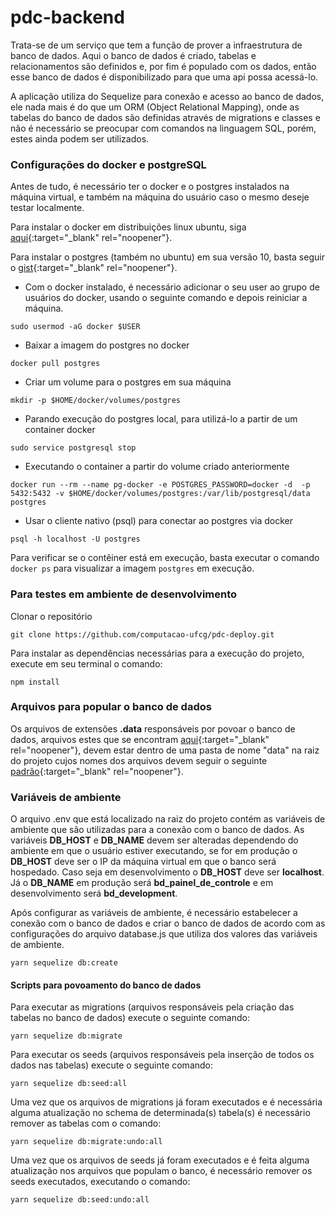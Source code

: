 # pdc-backend

Trata-se de um serviço que tem a função de prover a infraestrutura de banco de dados. Aqui o banco de dados é criado, tabelas e relacionamentos são definidos e, por fim é populado com os dados, então esse banco de dados é disponibilizado para que uma api possa acessá-lo.

A aplicação utiliza do Sequelize para conexão e acesso ao banco de dados, ele nada mais é do que um ORM (Object Relational Mapping), onde as tabelas do banco de dados são definidas através de migrations e classes e não é necessário se preocupar com comandos na linguagem SQL, porém, estes ainda podem ser utilizados.

### Configurações do docker e postgreSQL

Antes de tudo, é necessário ter o docker e o postgres instalados na máquina virtual, e também na máquina do usuário caso o mesmo deseje testar localmente. 

Para instalar o docker em distribuições linux ubuntu, siga [aqui](https://docs.docker.com/engine/install/ubuntu/){:target="_blank" rel="noopener"}.

Para instalar o postgres (também no ubuntu) em sua versão 10, basta seguir o [gist](https://gist.github.com/paulojuniore/722a2d46814363f85ae526e800f2303d){:target="_blank" rel="noopener"}. 

- Com o docker instalado, é necessário adicionar o seu user ao grupo de usuários do docker, usando o seguinte comando e depois reiniciar a máquina.
```
sudo usermod -aG docker $USER
```

- Baixar a imagem do postgres no docker
```
docker pull postgres
```

- Criar um volume para o postgres em sua máquina
```
mkdir -p $HOME/docker/volumes/postgres
```

- Parando execução do postgres local, para utilizá-lo a partir de um container docker
```
sudo service postgresql stop
```

- Executando o container a partir do volume criado anteriormente
```
docker run --rm --name pg-docker -e POSTGRES_PASSWORD=docker -d  -p 5432:5432 -v $HOME/docker/volumes/postgres:/var/lib/postgresql/data postgres
```

- Usar o cliente nativo (psql) para conectar ao postgres via docker
```
psql -h localhost -U postgres
```

Para verificar se o contêiner está em execução, basta executar o comando ```docker ps``` para visualizar a imagem ```postgres``` em execução.

### Para testes em ambiente de desenvolvimento

Clonar o repositório
```
git clone https://github.com/computacao-ufcg/pdc-deploy.git
```

Para instalar as dependências necessárias para a execução do projeto, execute em seu terminal o comando:
```
npm install
```

### Arquivos para popular o banco de dados
Os arquivos de extensões **.data** responsáveis por povoar o banco de dados, arquivos estes que se encontram [aqui](https://drive.google.com/drive/u/1/folders/1o2DjGcPzf9wjGLZjmhIFK62DLl5suPW9){:target="_blank" rel="noopener"}, devem estar dentro de uma pasta de nome "data" na raiz do projeto cujos nomes dos arquivos devem seguir o seguinte [padrão](https://github.com/computacao-ufcg/pdc-coleta-de-dados/tree/master/tables){:target="_blank" rel="noopener"}.


### Variáveis de ambiente
O arquivo .env que está localizado na raiz do projeto contém as variáveis de ambiente que
são utilizadas para a conexão com o banco de dados. 
As variáveis **DB_HOST** e **DB_NAME** devem ser alteradas dependendo do ambiente em que o usuário estiver executando, se for em produção o **DB_HOST** deve ser o IP da máquina virtual em que o banco será hospedado. Caso seja em desenvolvimento o **DB_HOST** deve ser __localhost__. Já o **DB_NAME** em produção será **bd_painel_de_controle** e em desenvolvimento será **bd_development**.

Após configurar as variáveis de ambiente, é necessário estabelecer a conexão com o banco de dados e criar o banco de dados de acordo com as configurações do arquivo database.js que utiliza dos valores das variáveis de ambiente.
```
yarn sequelize db:create
```


#### Scripts para povoamento do banco de dados

Para executar as migrations (arquivos responsáveis pela criação das tabelas no banco de dados) execute o seguinte comando:
```
yarn sequelize db:migrate
```

Para executar os seeds (arquivos responsáveis pela inserção de todos os dados nas tabelas) execute o seguinte comando:
```
yarn sequelize db:seed:all
```

Uma vez que os arquivos de migrations já foram executados e é necessária alguma atualização no schema de determinada(s) tabela(s) é necessário remover as tabelas com o comando:
```
yarn sequelize db:migrate:undo:all
```

Uma vez que os arquivos de seeds já foram executados e é feita alguma atualização nos arquivos que populam o banco, é necessário remover os seeds executados, executando o comando:
```
yarn sequelize db:seed:undo:all
```